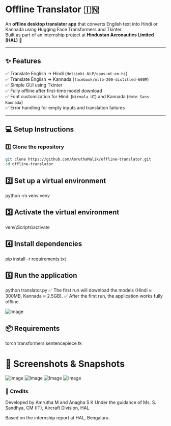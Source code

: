 # Offline Translator 🇮🇳

An **offline desktop translator app** that converts English text into Hindi or Kannada using Hugging Face Transformers and Tkinter.  
Built as part of an internship project at **Hindustan Aeronautics Limited (HAL)** 🚀

---

## ✨ Features

✅ Translate English → Hindi (`Helsinki-NLP/opus-mt-en-hi`)  
✅ Translate English → Kannada (`facebook/nllb-200-distilled-600M`)  
✅ Simple GUI using Tkinter  
✅ Fully offline after first-time model download  
✅ Font customization for Hindi (`Nirmala UI`) and Kannada (`Noto Sans Kannada`)  
✅ Error handling for empty inputs and translation failures

---

## 💻 Setup Instructions

### 1️⃣ Clone the repository
```bash
git clone https://github.com/AmruthaMalik/offline-translator.git
cd offline-translator
```

## 2️⃣ Set up a virtual environment
python -m venv venv

## 3️⃣ Activate the virtual environment
venv\Scripts\activate

## 4️⃣ Install dependencies
pip install -r requirements.txt

## 5️⃣ Run the application
python translator.py
✅ The first run will download the models (Hindi ≈ 300MB, Kannada ≈ 2.5GB).
✅ After the first run, the application works fully offline.

![Image](https://github.com/user-attachments/assets/346bc9af-519a-4159-bddc-61e744758f98)

## 📦 Requirements
torch
transformers
sentencepiece
tk

# 📸 Screenshots & Snapshots
![Image](https://github.com/user-attachments/assets/04e1822d-89b1-4e70-a1dd-a253678484ec)
![Image](https://github.com/user-attachments/assets/84820830-593a-45f5-b4d5-14e470011603)
![Image](https://github.com/user-attachments/assets/dbb749ee-e6ad-45b4-b49c-5f4e1987ba99)
![Image](https://github.com/user-attachments/assets/19205113-9e9a-4adf-b396-5ccaf979ffef)

### 🙌 Credits
Developed by Amrutha M and Anagha S K
Under the guidance of Ms. S. Sandhya, CM (IT), Aircraft Division, HAL

Based on the internship report at HAL, Bengaluru.
